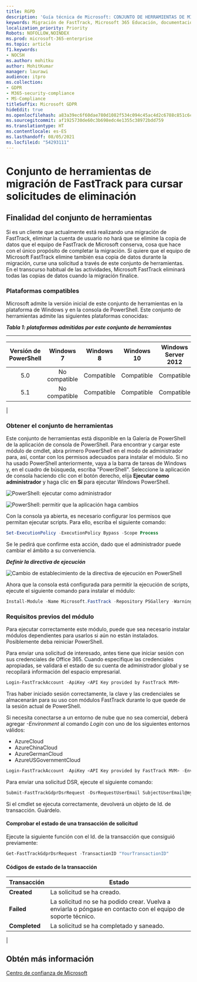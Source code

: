 ```yaml
---
title: RGPD
description: 'Guía técnica de Microsoft: CONJUNTO DE HERRAMIENTAS DE MIGRACIONES DE FASTTRACK PARA ENVIAR SOLICITUDES DE ELIMINACIÓN'
keywords: Migración de FastTrack, Microsoft 365 Educación, documentación de Microsoft 365, RGPD
localization_priority: Priority
Robots: NOFOLLOW,NOINDEX
ms.prod: microsoft-365-enterprise
ms.topic: article
f1.keywords:
- NOCSH
ms.author: mohitku
author: MohitKumar
manager: laurawi
audience: itpro
ms.collection:
- GDPR
- M365-security-compliance
- MS-Compliance
titleSuffix: Microsoft GDPR
hideEdit: true
ms.openlocfilehash: a83a39ec6f60dae780d1082f534c094c45ac4d2c6788c851c6c1cf35b1a7d256
ms.sourcegitcommit: af1925730de60c3b698edc4e1355c38972bdd759
ms.translationtype: HT
ms.contentlocale: es-ES
ms.lasthandoff: 08/05/2021
ms.locfileid: "54293111"
---
```

# <a name="fasttrack-migration-toolset-for-submitting-delete-request"></a>Conjunto de herramientas de migración de FastTrack para cursar solicitudes de eliminación

## <a name="toolset-purpose"></a>Finalidad del conjunto de herramientas

Si es un cliente que actualmente está realizando una migración de FastTrack, eliminar la cuenta de usuario no hará que se elimine la copia de datos que el equipo de FastTrack de Microsoft conserva, cosa que hace con el único propósito de completar la migración. Si quiere que el equipo de Microsoft FastTrack elimine también esa copia de datos durante la migración, curse una solicitud a través de este conjunto de herramientas. En el transcurso habitual de las actividades, Microsoft FastTrack eliminará todas las copias de datos cuando la migración finalice.

### <a name="supported-platforms"></a>Plataformas compatibles

Microsoft admite la versión inicial de este conjunto de herramientas en la plataforma de Windows y en la consola de PowerShell. Este conjunto de herramientas admite las siguientes plataformas conocidas:

***Tabla 1: plataformas admitidas por este conjunto de herramientas***

****

|Versión de PowerShell|Windows 7|Windows 8|Windows 10|Windows Server 2012|Windows Server 2016|
|:---:|:---:|:---:|:---:|:---:|:---:|
|5.0|No compatible|Compatible|Compatible|Compatible|Compatible|
|5.1|No compatible|Compatible|Compatible|Compatible|Compatible.|
|

### <a name="obtaining-the-toolset"></a>Obtener el conjunto de herramientas

Este conjunto de herramientas está disponible en la Galería de PowerShell de la aplicación de consola de PowerShell. Para encontrar y cargar este módulo de cmdlet, abra primero PowerShell en el modo de administrador para, así, contar con los permisos adecuados para instalar el módulo. Si no ha usado PowerShell anteriormente, vaya a la barra de tareas de Windows y, en el cuadro de búsqueda, escriba "PowerShell". Seleccione la aplicación de consola haciendo clic con el botón derecho, elija **Ejecutar como administrador** y haga clic en **Sí** para ejecutar Windows PowerShell.

![PowerShell: ejecutar como administrador](../media/fasttrack-powershell_image.png)

![PowerShell: permitir que la aplicación haga cambios](../media/fasttrack-run-powershell_image.png)

Con la consola ya abierta, es necesario configurar los permisos que permitan ejecutar scripts. Para ello, escriba el siguiente comando:

```powershell
Set-ExecutionPolicy -ExecutionPolicy Bypass -Scope Process
```

Se le pedirá que confirme esta acción, dado que el administrador puede cambiar el ámbito a su conveniencia.

***Definir la directiva de ejecución***

![Cambio de establecimiento de la directiva de ejecución en PowerShell](../media/powershell-set-execution-policy_image.png)

Ahora que la consola está configurada para permitir la ejecución de scripts, ejecute el siguiente comando para instalar el módulo:

```powershell
Install-Module -Name Microsoft.FastTrack -Repository PSGallery -WarningAction SilentlyContinue -Force
```

### <a name="prerequisites-for-module"></a>Requisitos previos del módulo

Para ejecutar correctamente este módulo, puede que sea necesario instalar módulos dependientes para usarlos si aún no están instalados. Posiblemente deba reiniciar PowerShell.

Para enviar una solicitud de interesado, antes tiene que iniciar sesión con sus credenciales de Office 365. Cuando especifique las credenciales apropiadas, se validará el estado de su cuenta de administrador global y se recopilará información del espacio empresarial.

```powershell
Login-FastTrackAccount -ApiKey <API Key provided by FastTrack MVM>
```

Tras haber iniciado sesión correctamente, la clave y las credenciales se almacenarán para su uso con módulos FastTrack durante lo que quede de la sesión actual de PowerShell.

Si necesita conectarse a un entorno de nube que no sea comercial, deberá agregar *-Environment* al comando *Login* con uno de los siguientes entornos válidos:

- AzureCloud
- AzureChinaCloud
- AzureGermanCloud
- AzureUSGovernmentCloud

```powershell
Login-FastTrackAccount -ApiKey <API Key provided by FastTrack MVM> -Environment <cloud environment>
```

Para enviar una solicitud DSR, ejecute el siguiente comando:

```powershell
Submit-FastTrackGdprDsrRequest -DsrRequestUserEmail SubjectUserEmail@mycompany.com
```

Si el cmdlet se ejecuta correctamente, devolverá un objeto de Id. de transacción. Guárdelo.

#### <a name="checking-the-status-of-a-request-transaction"></a>Comprobar el estado de una transacción de solicitud

Ejecute la siguiente función con el Id. de la transacción que consiguió previamente:

```powershell
Get-FastTrackGdprDsrRequest -TransactionID "YourTransactionID"
```

#### <a name="transaction-status-codes"></a>Códigos de estado de la transacción

|Transacción|Estado|
|---|---|
|**Created**|La solicitud se ha creado.|
|**Failed**|La solicitud no se ha podido crear. Vuelva a enviarla o póngase en contacto con el equipo de soporte técnico.|
|**Completed**|La solicitud se ha completado y saneado.|
|

<!-- original version: **Created**  Request has been created<br/>**Failed** Request failed to create, please resubmit, or contact support<br/>**Completed** Request has been completed and sanitized -->

## <a name="learn-more"></a>Obtén más información

[Centro de confianza de Microsoft](https://www.microsoft.com/trust-center/privacy/gdpr-overview)
